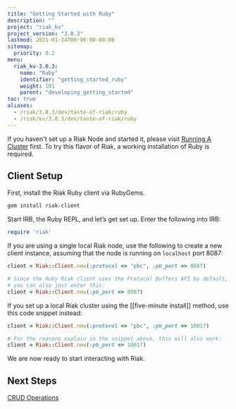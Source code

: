 ```yaml
---
title: "Getting Started with Ruby"
description: ""
project: "riak_kv"
project_version: "3.0.3"
lastmod: 2021-01-14T00:00:00-00:00
sitemap:
  priority: 0.2
menu:
  riak_kv-3.0.3:
    name: "Ruby"
    identifier: "getting_started_ruby"
    weight: 101
    parent: "developing_getting_started"
toc: true
aliases:
  - /riak/3.0.3/dev/taste-of-riak/ruby
  - /riak/kv/3.0.3/dev/taste-of-riak/ruby
---
```


If you haven't set up a Riak Node and started it, please visit [Running A Cluster]({{<baseurl>}}riak/kv/3.0.3/using/running-a-cluster) first. To try this flavor
of Riak, a working installation of Ruby is required.

## Client Setup

First, install the Riak Ruby client via RubyGems.

```bash
gem install riak-client
```

Start IRB, the Ruby REPL, and let’s get set up. Enter the following into
IRB:

```ruby
require 'riak'
```

If you are using a single local Riak node, use the following to create a
new client instance, assuming that the node is running on `localhost`
port 8087:

```ruby
client = Riak::Client.new(:protocol => "pbc", :pb_port => 8087)

# Since the Ruby Riak client uses the Protocol Buffers API by default,
# you can also just enter this:
client = Riak::Client.new(:pb_port => 8087)
```

If you set up a local Riak cluster using the [[five-minute install]]
method, use this code snippet instead:

```ruby
client = Riak::Client.new(:protocol => "pbc", :pb_port => 10017)

# For the reasons explain in the snippet above, this will also work:
client = Riak::Client.new(:pb_port => 10017)
```

We are now ready to start interacting with Riak.

## Next Steps

[CRUD Operations]({{<baseurl>}}riak/kv/3.0.3/developing/getting-started/ruby/crud-operations)

